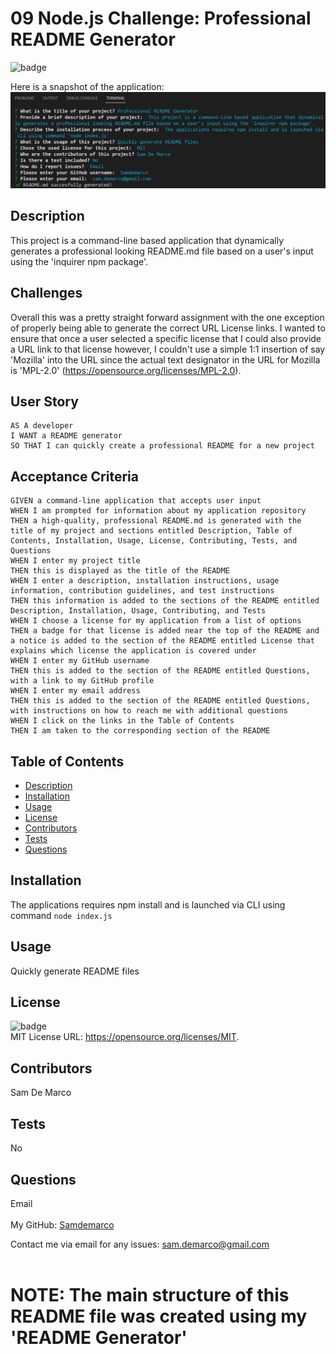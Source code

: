 <h1>09 Node.js Challenge: Professional README Generator </h1>
  
  ![badge](https://img.shields.io/badge/license-MIT-brightgreen)<br />
  
  Here is a snapshot of the application:
![README Generator](README_Generator_Snapshot.png)
  
  ## Description
   This project is a command-line based application that dynamically generates a professional looking README.md file based on a user's input using the 'inquirer npm package'.
   
   ## Challenges

Overall this was a pretty straight forward assignment with the one exception of properly being able to generate the correct URL License links. I wanted to ensure that once a user selected a specific license that I could also provide a URL link to that license however, I couldn't use a simple 1:1 insertion of say 'Mozilla' into the URL since the actual text designator in the URL for Mozilla is 'MPL-2.0' (https://opensource.org/licenses/MPL-2.0).  
   
## User Story

```
AS A developer
I WANT a README generator
SO THAT I can quickly create a professional README for a new project

```

## Acceptance Criteria

```
GIVEN a command-line application that accepts user input
WHEN I am prompted for information about my application repository
THEN a high-quality, professional README.md is generated with the title of my project and sections entitled Description, Table of Contents, Installation, Usage, License, Contributing, Tests, and Questions
WHEN I enter my project title
THEN this is displayed as the title of the README
WHEN I enter a description, installation instructions, usage information, contribution guidelines, and test instructions
THEN this information is added to the sections of the README entitled Description, Installation, Usage, Contributing, and Tests
WHEN I choose a license for my application from a list of options
THEN a badge for that license is added near the top of the README and a notice is added to the section of the README entitled License that explains which license the application is covered under
WHEN I enter my GitHub username
THEN this is added to the section of the README entitled Questions, with a link to my GitHub profile
WHEN I enter my email address
THEN this is added to the section of the README entitled Questions, with instructions on how to reach me with additional questions
WHEN I click on the links in the Table of Contents
THEN I am taken to the corresponding section of the README

```
   
  ## Table of Contents
  - [Description](#description)
  - [Installation](#installation)
  - [Usage](#usage)
  - [License](#license)
  - [Contributors](#contributors)
  - [Tests](#tests)
  - [Questions](#questions)
  ## Installation
   The applications requires npm install and is launched via CLI using command ```node index.js```
  ## Usage
   Quickly generate README files
  ## License
  ![badge](https://img.shields.io/badge/license-MIT-brightgreen)
  <br />
  MIT License URL:   https://opensource.org/licenses/MIT. 
  ## Contributors
   Sam De Marco
  ## Tests
   No
  ## Questions
   Email<br />
  <br />
  My GitHub: [Samdemarco](https://github.com/Samdemarco)

  Contact me via email for any issues: sam.demarco@gmail.com<br /><br />
  
  # NOTE: The main structure of this README file was created using my 'README Generator' 
      
